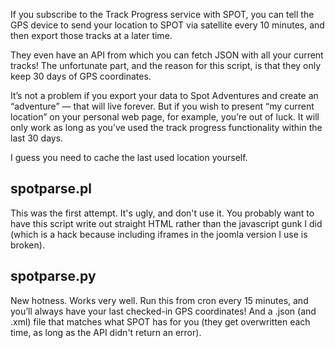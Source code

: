 If you subscribe to the Track Progress service with SPOT, you can tell the GPS device to send your location to SPOT via satellite every 10 minutes, and then export those tracks at a later time.

They even have an API from which you can fetch JSON with all your current tracks! The unfortunate part, and the reason for this script, is that they only keep 30 days of GPS coordinates.

It’s not a problem if you export your data to Spot Adventures and create an “adventure” — that will live forever. But if you wish to present “my current location” on your personal web page, for example, you’re out of luck. It will only work as long as you’ve used the track progress functionality within the last 30 days.

I guess you need to cache the last used location yourself.

spotparse.pl
------------
This was the first attempt. It's ugly, and don't use it.
You probably want to have this script write out straight HTML rather than the javascript gunk I did (which is a hack because including iframes in the joomla version I use is broken). 

spotparse.py
------------
New hotness. Works very well.
Run this from cron every 15 minutes, and you’ll always have your last checked-in GPS coordinates! And a .json (and .xml) file that matches what SPOT has for you (they get overwritten each time, as long as the API didn't return an error).


